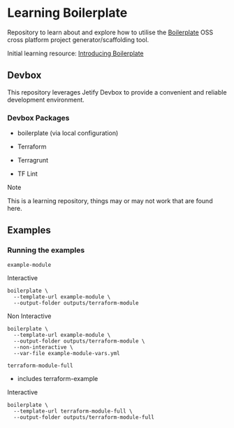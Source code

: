 # Learning Boilerplate
Repository to learn about and explore how to utilise the [Boilerplate](https://github.com/gruntwork-io/boilerplate) OSS cross platform project generator/scaffolding tool.

Initial learning resource: [Introducing Boilerplate](https://blog.gruntwork.io/introducing-boilerplate-6d796444ecf6)

## Devbox
This repository leverages Jetify Devbox to provide a convenient and reliable development environment.

### Devbox Packages

* boilerplate (via local configuration)

* Terraform
* Terragrunt
* TF Lint

> [!NOTE]
> This is a learning repository, things may or may not work that are found here.

## Examples

### Running the examples

`example-module`

Interactive

```
boilerplate \
  --template-url example-module \
  --output-folder outputs/terraform-module
```

Non Interactive
```
boilerplate \
  --template-url example-module \
  --output-folder outputs/terraform-module \
  --non-interactive \
  --var-file example-module-vars.yml
```

`terraform-module-full`
- includes terraform-example

Interactive
```
boilerplate \
  --template-url terraform-module-full \
  --output-folder outputs/terraform-module-full 
```